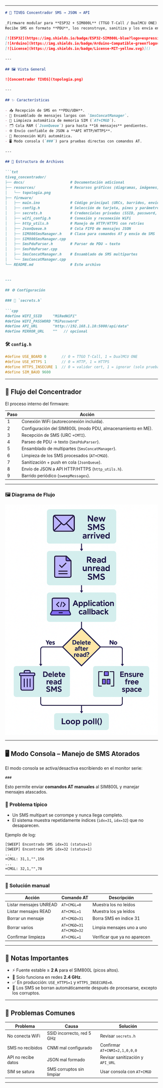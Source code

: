 
---

```markdown
# 📡 TIVEG Concentrador SMS → JSON → API  

_Firmware modular para **ESP32 + SIM800L** (TTGO T-Call / DualMCU ONE)._  
Recibe SMS en formato **PDU**, los reconstruye, sanitiza y los envía en **JSON** hacia una API HTTP/HTTPS.  

[![ESP32](https://img.shields.io/badge/ESP32-SIM800L-blue?logo=espressif)]() 
[![Arduino](https://img.shields.io/badge/Arduino-Compatible-green?logo=arduino)]() 
[![License](https://img.shields.io/badge/License-MIT-yellow.svg)]()

---

## 🖼️ Vista General  

![Concentrador TIVEG](topologia.png)

---

## ✨ Características  

- 📥 Recepción de SMS en **PDU/UDH**.  
- 🧩 Ensamblado de mensajes largos con `SmsConcatManager`.  
- 🧹 Limpieza automática de memoria SIM (`AT+CMGD`).  
- 🗂️ Cola RAM (`JsonQueue`) para hasta **16 mensajes** pendientes.  
- 🌐 Envío confiable de JSON a **API HTTP/HTTPS**.  
- 🔄 Reconexión WiFi automática.  
- 🖥️ Modo consola (`###`) para pruebas directas con comandos AT.  

---

## 📂 Estructura de Archivos  

```txt
tiveg_concentrador/
├── docs/                     # Documentación adicional
├── resources/                # Recursos gráficos (diagramas, imágenes)
│   └── topologia.png
├── firmware/
│   ├── main.ino              # Código principal (URCs, barridos, envío API)
│   ├── config.h              # Selección de tarjeta, pines y parámetros globales
│   ├── secrets.h             # Credenciales privadas (SSID, password, API_URL)
│   ├── wifi_config.h         # Conexión y reconexión WiFi
│   ├── http_utils.h          # Manejo de HTTP/HTTPS con retries
│   ├── JsonQueue.h           # Cola FIFO de mensajes JSON
│   ├── SIM800SmsManager.h    # Clase para comandos AT y envío de SMS
│   ├── SIM800SmsManager.cpp
│   ├── SmsPduParser.h        # Parser de PDU → texto
│   ├── SmsPduParser.cpp
│   ├── SmsConcatManager.h    # Ensamblado de SMS multipartes
│   └── SmsConcatManager.cpp
└── README.md                 # Este archivo


---

## ⚙️ Configuración  

### 🔑 `secrets.h`  

```cpp
#define WIFI_SSID     "MiRedWiFi"
#define WIFI_PASSWORD "MiPassword"
#define API_URL       "http://192.168.1.10:5000/api/data"
#define MIRROR_URL    ""   // opcional
````

### 🛠️ `config.h`

```cpp
#define USE_BOARD 0       // 0 = TTGO T-Call, 1 = DualMCU ONE
#define USE_HTTPS 1       // 0 = HTTP, 1 = HTTPS
#define HTTPS_INSECURE 1  // 0 = validar cert, 1 = ignorar (solo pruebas)
#define SIM_BAUD 9600
```

---

## 🔄 Flujo del Concentrador

El proceso interno del firmware:

| Paso | Acción                                                      |
| ---- | ----------------------------------------------------------- |
| 1    | Conexión WiFi (autoreconexión incluida).                    |
| 2    | Configuración del SIM800L (modo PDU, almacenamiento en ME). |
| 3    | Recepción de SMS (URC `+CMTI`).                             |
| 4    | Parseo de PDU → texto (`SmsPduParser`).                     |
| 5    | Ensamblado de multipartes (`SmsConcatManager`).             |
| 6    | Limpieza de los SMS procesados (`AT+CMGD`).                 |
| 7    | Sanitización + push en cola (`JsonQueue`).                  |
| 8    | Envío de JSON a API HTTP/HTTPS (`http_utils.h`).            |
| 9    | Barrido periódico (`sweepMessages`).                        |

---

### 🖼️ Diagrama de Flujo

![Flujo del Concentrador](flujo.png)

---

## 🖥️ Modo Consola – Manejo de SMS Atorados

El modo consola se activa/desactiva escribiendo en el monitor serie:

```
###
```

Esto permite enviar **comandos AT manuales** al SIM800L y manejar mensajes atascados.

### 📌 Problema típico

* Un SMS multipart se corrompe y nunca llega completo.
* El sistema muestra repetidamente índices (`idx=31`, `idx=32`) que no desaparecen.

Ejemplo de log:

```
[SWEEP] Encontrado SMS idx=31 (status=1)
[SWEEP] Encontrado SMS idx=32 (status=1)
...
+CMGL: 31,1,"",156
...
+CMGL: 32,1,"",78
```

---

### 🔧 Solución manual

| Acción                 | Comando AT                     | Descripción                  |
| ---------------------- | ------------------------------ | ---------------------------- |
| Listar mensajes UNREAD | `AT+CMGL=0`                    | Muestra los no leídos        |
| Listar mensajes READ   | `AT+CMGL=1`                    | Muestra los ya leídos        |
| Borrar un mensaje      | `AT+CMGD=31`                   | Borra SMS en índice 31       |
| Borrar varios          | `AT+CMGD=31` <br> `AT+CMGD=32` | Limpia mensajes uno a uno    |
| Confirmar limpieza     | `AT+CMGL=1`                    | Verificar que ya no aparecen |

---

## 📝 Notas Importantes

* ⚡ Fuente estable ≥ **2 A** para el SIM800L (picos altos).
* 📶 Solo funciona en redes **2.4 GHz**.
* ✅ En producción: `USE_HTTPS=1` y `HTTPS_INSECURE=0`.
* 🧹 Los SMS se borran automáticamente después de procesarse, excepto los corruptos.

---

## 🐞 Problemas Comunes

| Problema            | Causa                      | Solución                         |
| ------------------- | -------------------------- | -------------------------------- |
| No conecta WiFi     | SSID incorrecto, red 5 GHz | Revisar `secrets.h`              |
| SMS no recibidos    | CNMI mal configurado       | Confirmar `AT+CNMI=2,1,0,0,0`    |
| API no recibe datos | JSON mal formado           | Revisar sanitización y `API_URL` |
| SIM se satura       | SMS corruptos sin limpiar  | Usar consola con `AT+CMGD`       |

---


